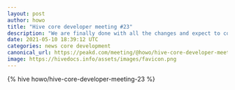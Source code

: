 ```yaml
---
layout: post
author: howo
title: "Hive core developer meeting #23"
description: "We are finally done with all the changes and expect to code freeze and launch the final testnet by wednesday"
date: 2021-05-10 18:39:12 UTC
categories: news core development
canonical_url: https://peakd.com/meeting/@howo/hive-core-developer-meeting-23
image: https://hivedocs.info/assets/images/favicon.png
---
```

{% hive howo/hive-core-developer-meeting-23 %}
